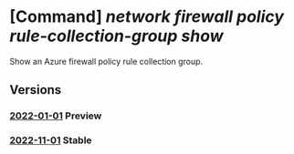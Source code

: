 # [Command] _network firewall policy rule-collection-group show_

Show an Azure firewall policy rule collection group.

## Versions

### [2022-01-01](/Resources/mgmt-plane/L3N1YnNjcmlwdGlvbnMve30vcmVzb3VyY2Vncm91cHMve30vcHJvdmlkZXJzL21pY3Jvc29mdC5uZXR3b3JrL2ZpcmV3YWxscG9saWNpZXMve30vcnVsZWNvbGxlY3Rpb25ncm91cHMve30=/2022-01-01.xml) **Preview**

<!-- mgmt-plane /subscriptions/{}/resourcegroups/{}/providers/microsoft.network/firewallpolicies/{}/rulecollectiongroups/{} 2022-01-01 -->

### [2022-11-01](/Resources/mgmt-plane/L3N1YnNjcmlwdGlvbnMve30vcmVzb3VyY2Vncm91cHMve30vcHJvdmlkZXJzL21pY3Jvc29mdC5uZXR3b3JrL2ZpcmV3YWxscG9saWNpZXMve30vcnVsZWNvbGxlY3Rpb25ncm91cHMve30=/2022-11-01.xml) **Stable**

<!-- mgmt-plane /subscriptions/{}/resourcegroups/{}/providers/microsoft.network/firewallpolicies/{}/rulecollectiongroups/{} 2022-11-01 -->

